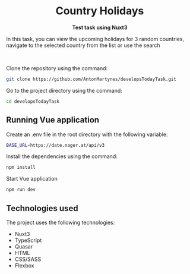 
<!-- Title -->
<h1 align="center">
   Country Holidays
</h1>

<!-- Header -->

<p align="center">
  <b>Test task using Nuxt3</b>
  <br />
</p>

<p align="center">
  <p>In this task, you can view the upcoming holidays for 3 random countries, navigate to the selected country from the list or use the search</p>
  <br />
</p>

<!-- Body -->

Clone the repository using the command:
```sh
git clone https://github.com/AntonMartynes/developsTodayTask.git
```

Go to the project directory using the command:
```sh
cd developsTodayTask
```
## Running  Vue application

Create an .env file in the root directory with the following variable:  
```sh
BASE_URL=https://date.nager.at/api/v3
```
Install the dependencies using the command: 
```sh
npm install
```
Start Vue application
```sh
npm run dev
```
## Technologies used
The project uses the following technologies:
 - Nuxt3
 - TypeScript
 - Quasar
 - HTML
 - CSS/SASS
 - Flexbox
